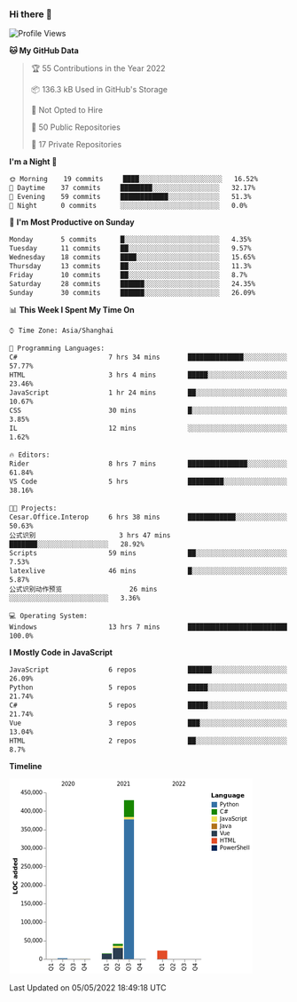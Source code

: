 ### Hi there 👋
<!--START_SECTION:waka-->
![Profile Views](http://img.shields.io/badge/Profile%20Views-0-blue)

**🐱 My GitHub Data** 

> 🏆 55 Contributions in the Year 2022
 > 
> 📦 136.3 kB Used in GitHub's Storage 
 > 
> 🚫 Not Opted to Hire
 > 
> 📜 50 Public Repositories 
 > 
> 🔑 17 Private Repositories  
 > 
**I'm a Night 🦉** 

```text
🌞 Morning    19 commits     ████░░░░░░░░░░░░░░░░░░░░░   16.52% 
🌆 Daytime    37 commits     ████████░░░░░░░░░░░░░░░░░   32.17% 
🌃 Evening    59 commits     ████████████░░░░░░░░░░░░░   51.3% 
🌙 Night      0 commits      ░░░░░░░░░░░░░░░░░░░░░░░░░   0.0%

```
📅 **I'm Most Productive on Sunday** 

```text
Monday       5 commits      █░░░░░░░░░░░░░░░░░░░░░░░░   4.35% 
Tuesday      11 commits     ██░░░░░░░░░░░░░░░░░░░░░░░   9.57% 
Wednesday    18 commits     ████░░░░░░░░░░░░░░░░░░░░░   15.65% 
Thursday     13 commits     ██░░░░░░░░░░░░░░░░░░░░░░░   11.3% 
Friday       10 commits     ██░░░░░░░░░░░░░░░░░░░░░░░   8.7% 
Saturday     28 commits     ██████░░░░░░░░░░░░░░░░░░░   24.35% 
Sunday       30 commits     ██████░░░░░░░░░░░░░░░░░░░   26.09%

```


📊 **This Week I Spent My Time On** 

```text
⌚︎ Time Zone: Asia/Shanghai

💬 Programming Languages: 
C#                       7 hrs 34 mins       ██████████████░░░░░░░░░░░   57.77% 
HTML                     3 hrs 4 mins        █████░░░░░░░░░░░░░░░░░░░░   23.46% 
JavaScript               1 hr 24 mins        ██░░░░░░░░░░░░░░░░░░░░░░░   10.67% 
CSS                      30 mins             █░░░░░░░░░░░░░░░░░░░░░░░░   3.85% 
IL                       12 mins             ░░░░░░░░░░░░░░░░░░░░░░░░░   1.62%

🔥 Editors: 
Rider                    8 hrs 7 mins        ███████████████░░░░░░░░░░   61.84% 
VS Code                  5 hrs               █████████░░░░░░░░░░░░░░░░   38.16%

🐱‍💻 Projects: 
Cesar.Office.Interop     6 hrs 38 mins       ████████████░░░░░░░░░░░░░   50.63% 
公式识别                     3 hrs 47 mins       ███████░░░░░░░░░░░░░░░░░░   28.92% 
Scripts                  59 mins             ██░░░░░░░░░░░░░░░░░░░░░░░   7.53% 
latexlive                46 mins             █░░░░░░░░░░░░░░░░░░░░░░░░   5.87% 
公式识别动作预览                 26 mins             ░░░░░░░░░░░░░░░░░░░░░░░░░   3.36%

💻 Operating System: 
Windows                  13 hrs 7 mins       █████████████████████████   100.0%

```

**I Mostly Code in JavaScript** 

```text
JavaScript               6 repos             ██████░░░░░░░░░░░░░░░░░░░   26.09% 
Python                   5 repos             █████░░░░░░░░░░░░░░░░░░░░   21.74% 
C#                       5 repos             █████░░░░░░░░░░░░░░░░░░░░   21.74% 
Vue                      3 repos             ███░░░░░░░░░░░░░░░░░░░░░░   13.04% 
HTML                     2 repos             ██░░░░░░░░░░░░░░░░░░░░░░░   8.7%

```


**Timeline**

![Chart not found](https://raw.githubusercontent.com/cesaryuan/cesaryuan/main/charts/bar_graph.png) 


 Last Updated on 05/05/2022 18:49:18 UTC
<!--END_SECTION:waka-->

<!--
**cesaryuan/Cesaryuan** is a ✨ _special_ ✨ repository because its `README.md` (this file) appears on your GitHub profile.

Here are some ideas to get you started:

- 🔭 I’m currently working on ...
- 🌱 I’m currently learning ...
- 👯 I’m looking to collaborate on ...
- 🤔 I’m looking for help with ...
- 💬 Ask me about ...
- 📫 How to reach me: ...
- 😄 Pronouns: ...
- ⚡ Fun fact: ...
-->
